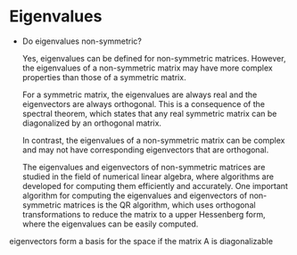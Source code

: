 # Eigenvalues

- Do eigenvalues non-symmetric?
    
    Yes, eigenvalues can be defined for non-symmetric matrices. However, the eigenvalues of a non-symmetric matrix may have more complex properties than those of a symmetric matrix.
    
    For a symmetric matrix, the eigenvalues are always real and the eigenvectors are always orthogonal. This is a consequence of the spectral theorem, which states that any real symmetric matrix can be diagonalized by an orthogonal matrix.
    
    In contrast, the eigenvalues of a non-symmetric matrix can be complex and may not have corresponding eigenvectors that are orthogonal. 
    
    The eigenvalues and eigenvectors of non-symmetric matrices are studied in the field of numerical linear algebra, where algorithms are developed for computing them efficiently and accurately. One important algorithm for computing the eigenvalues and eigenvectors of non-symmetric matrices is the QR algorithm, which uses orthogonal transformations to reduce the matrix to a upper Hessenberg form, where the eigenvalues can be easily computed.
    

eigenvectors form a basis for the space if the matrix A is diagonalizable
